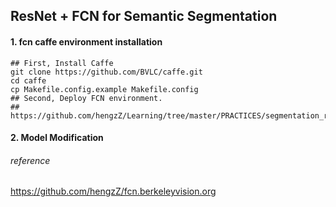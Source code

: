 ## ResNet + FCN for Semantic Segmentation

#### 1. fcn caffe environment installation
```
## First, Install Caffe
git clone https://github.com/BVLC/caffe.git
cd caffe
cp Makefile.config.example Makefile.config
## Second, Deploy FCN environment.
## https://github.com/hengzZ/Learning/tree/master/PRACTICES/segmentation_resnet_fcn8s/
```

#### 2. Model Modification



###### reference
https://github.com/hengzZ/fcn.berkeleyvision.org

